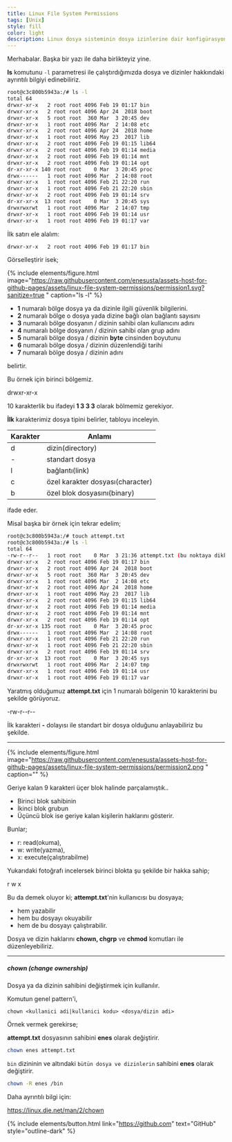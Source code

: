 ```yaml
---
title: Linux File System Permissions
tags: [Unix]
style: fill
color: light
description: Linux dosya sisteminin dosya izinlerine dair konfigürasyonları bu yazı ile anlayacaksınız.
---
```


Merhabalar. Başka bir yazı ile daha birlikteyiz yine.

**ls** komutunu `-l` parametresi ile çalıştırdığımızda dosya ve dizinler hakkındaki ayrıntılı bilgiyi edinebiliriz.

```bash
root@c3c800b5943a:/# ls -l
total 64
drwxr-xr-x   2 root root 4096 Feb 19 01:17 bin
drwxr-xr-x   2 root root 4096 Apr 24  2018 boot
drwxr-xr-x   5 root root  360 Mar  3 20:45 dev
drwxr-xr-x   1 root root 4096 Mar  2 14:08 etc
drwxr-xr-x   2 root root 4096 Apr 24  2018 home
drwxr-xr-x   1 root root 4096 May 23  2017 lib
drwxr-xr-x   2 root root 4096 Feb 19 01:15 lib64
drwxr-xr-x   2 root root 4096 Feb 19 01:14 media
drwxr-xr-x   2 root root 4096 Feb 19 01:14 mnt
drwxr-xr-x   2 root root 4096 Feb 19 01:14 opt
dr-xr-xr-x 140 root root    0 Mar  3 20:45 proc
drwx------   1 root root 4096 Mar  2 14:08 root
drwxr-xr-x   1 root root 4096 Feb 21 22:20 run
drwxr-xr-x   1 root root 4096 Feb 21 22:20 sbin
drwxr-xr-x   2 root root 4096 Feb 19 01:14 srv
dr-xr-xr-x  13 root root    0 Mar  3 20:45 sys
drwxrwxrwt   1 root root 4096 Mar  2 14:07 tmp
drwxr-xr-x   1 root root 4096 Feb 19 01:14 usr
drwxr-xr-x   1 root root 4096 Feb 19 01:17 var
```

İlk satırı ele alalım:

```bash
drwxr-xr-x   2 root root 4096 Feb 19 01:17 bin
```

Görselleştirir isek;

{% include elements/figure.html image="https://raw.githubusercontent.com/enesusta/assets-host-for-github-pages/assets/linux-file-system-permissions/permission1.svg?sanitize=true
" caption="ls -l" %}



- **1** numaralı bölge dosya ya da dizinle ilgili güvenlik bilgilerini.
- **2** numaralı bölge o dosya yada dizine bağlı olan bağlantı sayısını
- **3** numaralı bölge dosyanın / dizinin sahibi olan kullanıcını adını
- **4** numaralı bölge dosyanın / dizinin sahibi olan grup adını
- **5** numarali bölge dosya / dizinin **byte** cinsinden boyutunu
- **6** numaralı bölge dosya / dizinin düzenlendiği tarihi
- **7** numaralı bölge dosya / dizinin adını 

belirtir.


Bu örnek için birinci bölgemiz.



<p class="text-center text-secondary display-4 "> 
drwxr-xr-x
</p>

10 karakterlik bu ifadeyi **1 3 3 3** olarak bölmemiz gerekiyor.

**İlk** karakterimiz dosya tipini belirler, tabloyu inceleyin.

| Karakter | Anlamı |
| -- | -- |
| d  | dizin(directory) |
| -  | standart dosya |
|  l | bağlantı(link) |
| c | özel karakter dosyası(character) |
| b | özel blok dosyasını(binary) |

ifade eder.

Misal başka bir örnek için tekrar edelim;

```bash
root@c3c800b5943a:/# touch attempt.txt
root@c3c800b5943a:/# ls -l
total 64
-rw-r--r--   1 root root    0 Mar  3 21:36 attempt.txt (bu noktaya dikkat)
drwxr-xr-x   2 root root 4096 Feb 19 01:17 bin        
drwxr-xr-x   2 root root 4096 Apr 24  2018 boot       
drwxr-xr-x   5 root root  360 Mar  3 20:45 dev        
drwxr-xr-x   1 root root 4096 Mar  2 14:08 etc        
drwxr-xr-x   2 root root 4096 Apr 24  2018 home       
drwxr-xr-x   1 root root 4096 May 23  2017 lib        
drwxr-xr-x   2 root root 4096 Feb 19 01:15 lib64      
drwxr-xr-x   2 root root 4096 Feb 19 01:14 media      
drwxr-xr-x   2 root root 4096 Feb 19 01:14 mnt        
drwxr-xr-x   2 root root 4096 Feb 19 01:14 opt        
dr-xr-xr-x 135 root root    0 Mar  3 20:45 proc       
drwx------   1 root root 4096 Mar  2 14:08 root       
drwxr-xr-x   1 root root 4096 Feb 21 22:20 run        
drwxr-xr-x   1 root root 4096 Feb 21 22:20 sbin       
drwxr-xr-x   2 root root 4096 Feb 19 01:14 srv        
dr-xr-xr-x  13 root root    0 Mar  3 20:45 sys        
drwxrwxrwt   1 root root 4096 Mar  2 14:07 tmp        
drwxr-xr-x   1 root root 4096 Feb 19 01:14 usr        
drwxr-xr-x   1 root root 4096 Feb 19 01:17 var        
```

Yaratmış olduğumuz **attempt.txt** için 1 numaralı bölgenin 10 karakterini bu şekilde görüyoruz.

<p class="text-center text-secondary display-4 "> 
-rw-r--r--
</p>

İlk karakteri **-** dolayısı ile standart bir dosya olduğunu anlayabiliriz bu şekilde.


---

{% include elements/figure.html image="https://raw.githubusercontent.com/enesusta/assets-host-for-github-pages/assets/linux-file-system-permissions/permission2.png
" caption="" %}

Geriye kalan 9 karakteri üçer blok halinde parçalamıştık..

- Birinci blok sahibinin
- İkinci blok grubun
- Üçüncü blok ise geriye kalan kişilerin haklarını gösterir.

Bunlar;

- r: read(okuma),
- w: write(yazma),
- x: execute(çalıştırabilme)  

Yukarıdaki fotoğrafı incelersek birinci blokta şu şekilde bir hakka sahip;

<p class="text-center text-secondary display-4"> 
r w x
</p>


Bu da demek oluyor ki; **attempt.txt**'nin kullanıcısı bu dosyaya;
-  hem yazabilir
-  hem bu dosyayı okuyabilir
-  hem de bu dosyayı çalıştırabilir.


Dosya ve dizin haklarını **chown, chgrp** ve **chmod** komutları ile düzenleyebiliriz.

---

##### chown (change ownership)



Dosya ya da dizinin sahibini değiştirmek için kullanılır.

Komutun genel pattern'i,

`chown <kullanici adi|kullanici kodu> <dosya/dizin adi>`

Örnek vermek gerekirse;

**attempt.txt** dosyasının sahibini **enes** olarak değiştirir.

```bash
chown enes attempt.txt
```

`bin` dizininin ve altındaki `bütün dosya ve dizinlerin` sahibini **enes** olarak değiştirir.

```bash
chown -R enes /bin
```

Daha ayrıntılı bilgi için:

https://linux.die.net/man/2/chown


{% include elements/button.html link="https://github.com" text="GitHub" style="outline-dark" %}































































